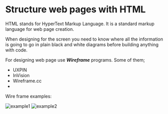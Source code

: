 # Structure web pages with HTML
HTML stands for HyperText Markup Language. It is a standard markup language for web page creation.

When designing for the screen you need to know where all the information is going to go in plain black and white diagrams before building anything with code.

For designing web page use ***Wireframe*** programs. Some of them;
* UXPIN
* InVision
* Wireframe.cc
* 
 Wire frame examples:
 
 ![example1](wireframe1.png)
 ![example2](wierframe2png)
 
 
 


